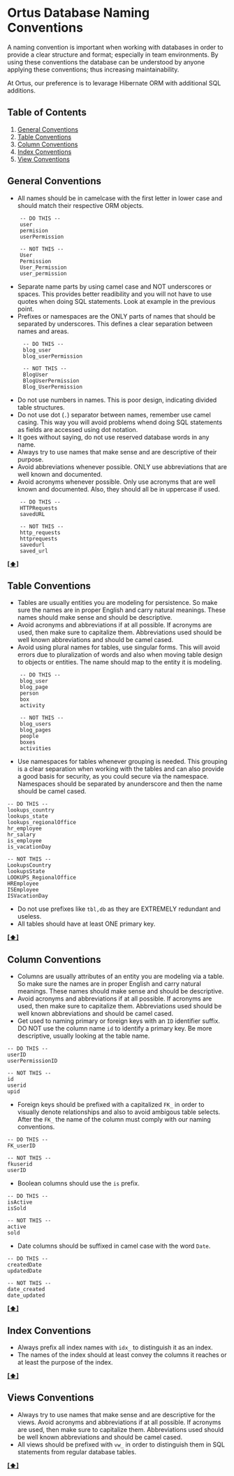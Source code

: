 # Ortus Database Naming Conventions


A naming convention is important when working with databases in order to provide a clear structure and format; especially in team environments. By using these conventions the database can be understood by anyone applying these conventions; thus increasing maintainability.

At Ortus, our preference is to levarage Hibernate ORM with additional SQL additions.

## <a name='TOC'>Table of Contents</a>

  1. [General Conventions](#general)
  1. [Table Conventions](#tables)
  1. [Column Conventions](#columns)
  1. [Index Conventions](#indexes)
  1. [View Conventions](#views)


## <a name="general">General Conventions</a>

-   All names should be in camelcase with the first letter in lower case and should match their respective ORM objects.

```
    -- DO THIS --
    user
    permision
    userPermission

    -- NOT THIS --
    User
    Permission
    User_Permission
    user_permission
```

-   Separate name parts by using camel case and NOT underscores or spaces. This provides better readibility and you will not have to use quotes when doing SQL statements. Look at example in the previous point.
-   Prefixes or namespaces are the ONLY parts of names that should be separated by underscores. This defines a clear separation between names and areas.

```
     -- DO THIS --
     blog_user
     blog_userPermission
     
     -- NOT THIS --
     BlogUser
     BlogUserPermission
     Blog_UserPermission
```

-   Do not use numbers in names. This is poor design, indicating divided table structures.
-   Do not use dot (`.`) separator between names, remember use camel casing. This way you will avoid problems whend doing SQL statements as fields are accessed using dot notation.
-   It goes without saying, do not use reserved database words in any name.
-   Always try to use names that make sense and are descriptive of their purpose.
-   Avoid abbreviations whenever possible. ONLY use abbreviations that are well known and documented.
-   Avoid acronyms whenever possible. Only use acronyms that are well known and documented. Also, they should all be in uppercase if used.

```
    -- DO THIS --
    HTTPRequests
    savedURL

    -- NOT THIS --
    http_requests
    httprequests
    savedurl
    saved_url
```


**[[⬆]](#TOC)**

## <a name="tables">Table Conventions</a>

-   Tables are usually entities you are modeling for persistence. So make sure the names are in proper English and carry natural meanings. These names should make sense and should be descriptive.
-   Avoid acronyms and abbreviations if at all possible. If acronyms are used, then make sure to capitalize them. Abbreviations used should be well known abbreviations and should be camel cased.
-   Avoid using plural names for tables, use singular forms. This will avoid errors due to pluralization of words and also when moving table design to objects or entities. The name should map to the entity it is modeling.

```
    -- DO THIS --
    blog_user
    blog_page
    person
    box
    activity

    -- NOT THIS --
    blog_users
    blog_pages
    people
    boxes
    activities
```

-   Use namespaces for tables whenever grouping is needed. This grouping is a clear separation when working with the tables and can also provide a good basis for security, as you could secure via the namespace. Namespaces should be separated by anunderscore and then the name should be camel cased.

```
-- DO THIS --
lookups_country
lookups_state
lookups_regionalOffice
hr_employee
hr_salary
is_employee
is_vacationDay

-- NOT THIS --
LookupsCountry
lookupsState
LOOKUPS_RegionalOffice
HREmployee
ISEmployee
ISVacationDay
```

* Do not use prefixes like `tbl,db` as they are EXTREMELY redundant and useless.
* All tables should have at least ONE primary key.


**[[⬆]](#TOC)**

## <a name="columns">Column Conventions</a>

* Columns are usually attributes of an entity you are modeling via a table. So make sure the names are in proper English and carry natural meanings. These names should make sense and should be descriptive.
* Avoid acronyms and abbreviations if at all possible. If acronyms are used, then make sure to capitalize them. Abbreviations used should be well known abbreviations and should be camel cased.
* Get used to naming primary or foreign keys with an `ID` identifier suffix. DO NOT use the column name `id` to identify a primary key. Be more descriptive, usually looking at the table name.

```
-- DO THIS --
userID
userPermissionID

-- NOT THIS --
id
userid
upid
```

* Foreign keys should be prefixed with a capitalized `FK_` in order to visually denote relationships and also to avoid ambigous table selects. After the `FK_` the name of the column must comply with our naming conventions.
```
-- DO THIS --
FK_userID

-- NOT THIS --
fkuserid
userID
```

* Boolean columns should use the `is` prefix.
```
-- DO THIS --
isActive
isSold

-- NOT THIS --
active
sold
```

* Date columns should be suffixed in camel case with the word `Date`.
```
-- DO THIS --
createdDate
updatedDate

-- NOT THIS --
date_created
date_updated
```


**[[⬆]](#TOC)**

## <a name="indexes">Index Conventions</a>

* Always prefix all index names with `idx_` to distinguish it as an index.
* The names of the index should at least convey the columns it reaches or at least the purpose of the index.

**[[⬆]](#TOC)**

## <a name="views">Views Conventions</a>

* Always try to use names that make sense and are descriptive for the views. Avoid acronyms and abbreviations if at all possible. If acronyms are used, then make sure to capitalize them. Abbreviations used should be well known abbreviations and should be camel cased. 
* All views should be prefixed with `vw_` in order to distinguish them in SQL statements from regular database tables.

**[[⬆]](#TOC)**
